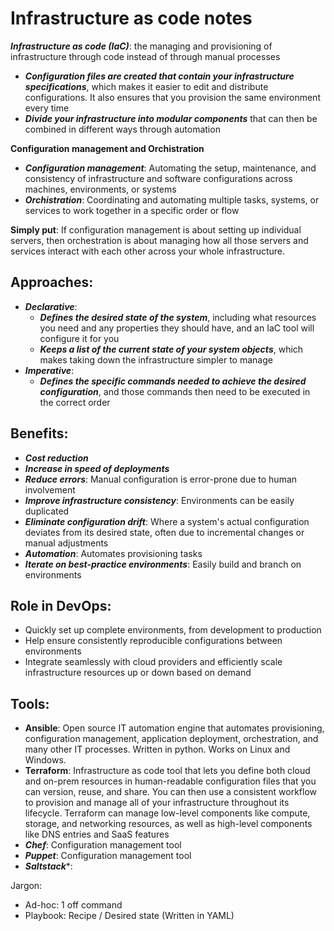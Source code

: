 # Infrastructure as code notes

***Infrastructure as code (IaC)***: the managing and provisioning of infrastructure through code instead of through manual processes

- ***Configuration files are created that contain your infrastructure specifications***, which makes it easier to edit and distribute configurations. It also ensures that you provision the same environment every time
- ***Divide your infrastructure into modular components*** that can then be combined in different ways through automation

**Configuration management and Orchistration**
- ***Configuration management***: Automating the setup, maintenance, and consistency of infrastructure and software configurations across machines, environments, or systems
- ***Orchistration***: Coordinating and automating multiple tasks, systems, or services to work together in a specific order or flow

**Simply put**: If configuration management is about setting up individual servers, then orchestration is about managing how all those servers and services interact with each other across your whole infrastructure.

## Approaches:
- ***Declarative***: 
  - ***Defines the desired state of the system***, including what resources you need and any properties they should have, and an IaC tool will configure it for you
  - ***Keeps a list of the current state of your system objects***, which makes taking down the infrastructure simpler to manage
- ***Imperative***: 
  - ***Defines the specific commands needed to achieve the desired configuration***, and those commands then need to be executed in the correct order

## Benefits:
- ***Cost reduction***
- ***Increase in speed of deployments***
- ***Reduce errors***: Manual configuration is error-prone due to human involvement
- ***Improve infrastructure consistency***: Environments can be easily duplicated
- ***Eliminate configuration drift***: Where a system's actual configuration deviates from its desired state, often due to incremental changes or manual adjustments
- ***Automation***: Automates provisioning tasks
- ***Iterate on best-practice environments***: Easily build and branch on environments

## Role in DevOps:

- Quickly set up complete environments, from development to production
- Help ensure consistently reproducible configurations between environments
- Integrate seamlessly with cloud providers and efficiently scale infrastructure resources up or down based on demand

## Tools:

- **Ansible**: Open source IT automation engine that automates provisioning, configuration management, application deployment, orchestration, and many other IT processes. Written in python. Works on Linux and Windows.
- **Terraform**: Infrastructure as code tool that lets you define both cloud and on-prem resources in human-readable configuration files that you can version, reuse, and share. You can then use a consistent workflow to provision and manage all of your infrastructure throughout its lifecycle. Terraform can manage low-level components like compute, storage, and networking resources, as well as high-level components like DNS entries and SaaS features
- ***Chef***: Configuration management tool
- ***Puppet***: Configuration management tool
- ***Saltstack****:

Jargon:
- Ad-hoc: 1 off command
- Playbook: Recipe / Desired state (Written in YAML)